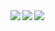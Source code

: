 <a href="https://github.com/anuraghazra/github-readme-stats">
  <img align="left" src="https://github-readme-stats.vercel.app/api?username=errir503&count_private=true&show_icons=true&hide=prs,issues,contribs&title_color=ff6e96&icon_color=2f80ed&text_color=707070&bg_color=ffffff" />
</a>
<a href="https://github.com/anuraghazra/github-readme-stats">
  <img align="left" src="https://github-readme-stats.vercel.app/api/top-langs/?username=errir503&title_color=ff6e96&icon_color=2f80ed&text_color=707070&bg_color=ffffff" />
</a>
<a href="https://github.com/ryo-ma/github-profile-troph">
  <img align="left" src="https://github-profile-trophy.vercel.app/?username=errir503&title=Commit,Repositories,Stars,Followers&margin-w=15" />
</a>
